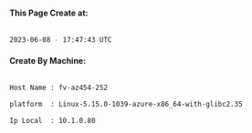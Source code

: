 
   
#### This Page Create at:

```bash

2023-06-08 - 17:47:43 UTC

```

#### Create By Machine:

```bash

Host Name : fv-az454-252

platform  : Linux-5.15.0-1039-azure-x86_64-with-glibc2.35

Ip Local  : 10.1.0.80

```

